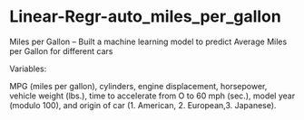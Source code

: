 # Linear-Regr-auto_miles_per_gallon
Miles per Gallon – Built a machine learning model to predict Average Miles per Gallon for different cars

Variables: 

MPG (miles per gallon), 
cylinders, 
engine displacement, 
horsepower,
vehicle weight (lbs.), 
time to accelerate from O to 60 mph (sec.),
model year (modulo 100), and 
origin of car (1. American, 2. European,3. Japanese).
